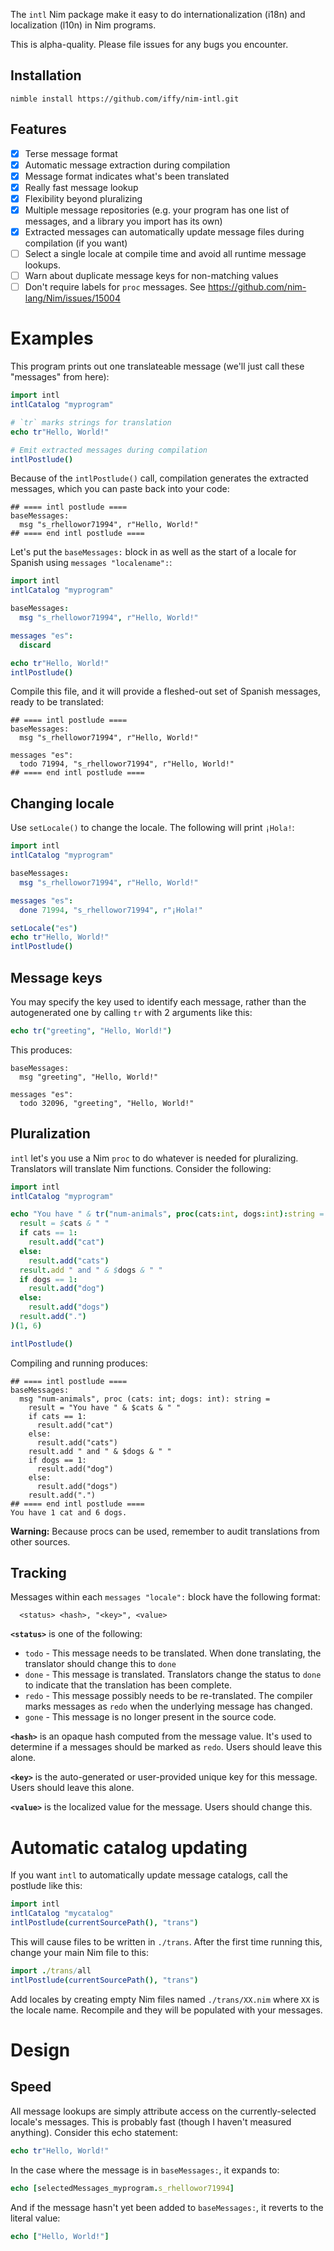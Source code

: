 The `intl` Nim package make it easy to do internationalization (i18n) and localization (l10n) in Nim programs.

This is alpha-quality.  Please file issues for any bugs you encounter.

## Installation

```
nimble install https://github.com/iffy/nim-intl.git
```

## Features

- [x] Terse message format
- [x] Automatic message extraction during compilation
- [x] Message format indicates what's been translated
- [x] Really fast message lookup
- [x] Flexibility beyond pluralizing
- [x] Multiple message repositories (e.g. your program has one list of messages, and a library you import has its own)
- [x] Extracted messages can automatically update message files during compilation (if you want)
- [ ] Select a single locale at compile time and avoid all runtime message lookups.
- [ ] Warn about duplicate message keys for non-matching values
- [ ] Don't require labels for `proc` messages.  See <https://github.com/nim-lang/Nim/issues/15004>

# Examples

This program prints out one translateable message (we'll just call these "messages" from here):

```nim
import intl
intlCatalog "myprogram"

# `tr` marks strings for translation
echo tr"Hello, World!"

# Emit extracted messages during compilation
intlPostlude()
```

Because of the `intlPostlude()` call, compilation generates the extracted messages, which you can paste back into your code:

```
## ==== intl postlude ====
baseMessages:
  msg "s_rhellowor71994", r"Hello, World!"
## ==== end intl postlude ====
```

Let's put the `baseMessages:` block in as well as the start of a locale for Spanish using `messages "localename":`:

```nim
import intl
intlCatalog "myprogram"

baseMessages:
  msg "s_rhellowor71994", r"Hello, World!"

messages "es":
  discard

echo tr"Hello, World!"
intlPostlude()
```

Compile this file, and it will provide a fleshed-out set of Spanish messages, ready to be translated:

```
## ==== intl postlude ====
baseMessages:
  msg "s_rhellowor71994", r"Hello, World!"

messages "es":
  todo 71994, "s_rhellowor71994", r"Hello, World!"
## ==== end intl postlude ====
```

## Changing locale

Use `setLocale()` to change the locale.  The following will print `¡Hola!`:

```nim
import intl
intlCatalog "myprogram"

baseMessages:
  msg "s_rhellowor71994", r"Hello, World!"

messages "es":
  done 71994, "s_rhellowor71994", r"¡Hola!"

setLocale("es")
echo tr"Hello, World!"
intlPostlude()
```

## Message keys

You may specify the key used to identify each message, rather than the autogenerated one by calling `tr` with 2 arguments like this:

```nim
echo tr("greeting", "Hello, World!")
```

This produces:

```
baseMessages:
  msg "greeting", "Hello, World!"

messages "es":
  todo 32096, "greeting", "Hello, World!"
```

## Pluralization

`intl` let's you use a Nim `proc` to do whatever is needed for pluralizing.  Translators will translate Nim functions.  Consider the following:

```nim
import intl
intlCatalog "myprogram"

echo "You have " & tr("num-animals", proc(cats:int, dogs:int):string =
  result = $cats & " "
  if cats == 1:
    result.add("cat")
  else:
    result.add("cats")
  result.add " and " & $dogs & " "
  if dogs == 1:
    result.add("dog")
  else:
    result.add("dogs")
  result.add(".")
)(1, 6)

intlPostlude()
```

Compiling and running produces:

```
## ==== intl postlude ====
baseMessages:
  msg "num-animals", proc (cats: int; dogs: int): string =
    result = "You have " & $cats & " "
    if cats == 1:
      result.add("cat")
    else:
      result.add("cats")
    result.add " and " & $dogs & " "
    if dogs == 1:
      result.add("dog")
    else:
      result.add("dogs")
    result.add(".")
## ==== end intl postlude ====
You have 1 cat and 6 dogs.
```

**Warning:** Because procs can be used, remember to audit translations from other sources.

## Tracking 

Messages within each `messages "locale":` block have the following format:

```
  <status> <hash>, "<key>", <value>
```

**`<status>`** is one of the following:

- `todo` - This message needs to be translated.  When done translating, the translator should change this to `done`
- `done` - This message is translated.  Translators change the status to `done` to indicate that the translation has been complete.
- `redo` - This message possibly needs to be re-translated.  The compiler marks messages as `redo` when the underlying message has changed.
- `gone` - This message is no longer present in the source code.

**`<hash>`** is an opaque hash computed from the message value.  It's used to determine if a messages should be marked as `redo`.  Users should leave this alone.

**`<key>`** is the auto-generated or user-provided unique key for this message.  Users should leave this alone.

**`<value>`** is the localized value for the message.  Users should change this.

# Automatic catalog updating

If you want `intl` to automatically update message catalogs, call the postlude like this:

```nim
import intl
intlCatalog "mycatalog"
intlPostlude(currentSourcePath(), "trans")
```

This will cause files to be written in `./trans`.  After the first time running this, change your main Nim file to this:

```nim
import ./trans/all
intlPostlude(currentSourcePath(), "trans")
```

Add locales by creating empty Nim files named `./trans/XX.nim` where `XX` is the locale name.  Recompile and they will be populated with your messages.

# Design

## Speed

All message lookups are simply attribute access on the currently-selected locale's messages.  This is probably fast (though I haven't measured anything).  Consider this echo statement:

```nim
echo tr"Hello, World!"
```

In the case where the message is in `baseMessages:`, it expands to:

```nim
echo [selectedMessages_myprogram.s_rhellowor71994]
```

And if the message hasn't yet been added to `baseMessages:`, it reverts to the literal value:

```nim
echo ["Hello, World!"]
```
